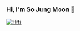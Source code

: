 ### Hi, I'm So Jung Moon 👋

[![Hits](https://hits.seeyoufarm.com/api/count/incr/badge.svg?url=https%3A%2F%2Fgithub.com%2Fhjysosojung&count_bg=%234C60B8&title_bg=%234C60B8&icon=&icon_color=%234C60B8&title=sosojung&edge_flat=false)](https://hits.seeyoufarm.com)
